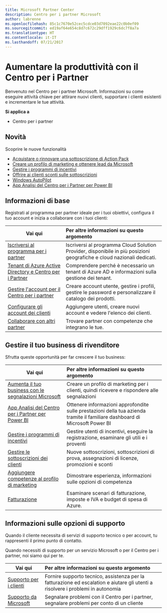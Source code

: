 ```yaml
---
title: Microsoft Partner Center
description: Centro per i partner Microsoft
author: labrenne
ms.openlocfilehash: 85c1c7670e52cec5cdce03d7092eae22c0b0ef09
ms.sourcegitcommit: ed19af64e654c8d7c672c29dff1929c6dc7f8a7a
ms.translationtype: HT
ms.contentlocale: it-IT
ms.lasthandoff: 07/21/2017
---
```

# <a name="increase-your-productivity-with-partner-center"></a>Aumentare la produttività con il Centro per i Partner

Benvenuto nel Centro per i partner Microsoft. Informazioni su come eseguire attività chiave per attirare nuovi clienti, supportare i clienti esistenti e incrementare le tue attività.

**Si applica a**

-  Centro per i partner 


## <a name="whats-new"></a>Novità

 Scoprire le nuove funzionalità 

- [Acquistare o rinnovare una sottoscrizione di Action Pack](mpn-get-action-pack.md)
- [Creare un profilo di marketing e ottenere lead da Microsoft](referrals.md)
- [Gestire i programmi di incentivi](manage-your-incentives-in-partner-center.md)
- [Offrire ai clienti sconti sulle sottoscrizioni](promotions.md)
- [Windows AutoPilot](autopilot.md)
- [App Analisi del Centro per i Partner per Power BI](power-bi-app-for-direct-partners.md)

## <a name="get-started"></a>Informazioni di base

Registrati al programma per partner ideale per i tuoi obiettivi, configura il tuo account e inizia a collaborare con i tuoi clienti:

| **Vai qui**  | **Per altre informazioni su questo argomento**  |
|------------|:-------------|
|[Iscriversi al programma per i partner](enrolling-in-the-csp-program.md)|Iscriversi al programma Cloud Solution Provider, disponibile in più posizioni geografiche e cloud nazionali dedicati.|
|[Tenant di Azure Active Directory e Centro per i Partner](azure-active-directory-tenants-and-partner-center.md)|Comprendere perché è necessario un tenant di Azure AD e informazioni sulla gestione dei tenant.|
|[Gestire l'account per il Centro per i partner](partner-center-account-setup.md)|Creare account utente, gestire i profili, gestire le password e personalizzare il catalogo dei prodotti.|
|[Configurare gli account dei clienti](customer-accounts.md)|Aggiungere utenti, creare nuovi account e vedere l'elenco dei clienti.|
|[Collaborare con altri partner](work-with-other-partners.md)|Trovare partner con competenze che integrano le tue.|

## <a name="manage-your-reseller-business"></a>Gestire il tuo business di rivenditore

Sfrutta queste opportunità per far crescere il tuo business:

| **Vai qui**  |**Per altre informazioni su questo argomento**   |
|------------|:-------------|
|[Aumenta il tuo business con le segnalazioni Microsoft](referrals.md)|Creare un profilo di marketing per i clienti, quindi ricevere e rispondere alle segnalazioni|
|[App Analisi del Centro per i Partner per Power BI](power-bi-app-for-direct-partners.md)| Ottenere informazioni approfondite sulle prestazioni della tua azienda tramite il familiare dashboard di Microsoft Power BI|
|[Gestire i programmi di incentivi](manage-your-incentives-in-partner-center.md)|Gestire utenti di incentivi, eseguire la registrazione, esaminare gli utili e i proventi|
|[Gestire le sottoscrizioni dei clienti](customer-subscriptions.md)|Nuove sottoscrizioni, sottoscrizioni di prova, assegnazioni di licenze, promozioni e sconti|
|[Aggiungere competenze al profilo di marketing](learn-about-competencies.md)|Dimostrare esperienza, informazioni sulle opzioni di competenza|
|[Fatturazione](billing.md)|Esaminare scenari di fatturazione, imposte e IVA e budget di spesa di Azure.|

## <a name="understand-your-support-options"></a>Informazioni sulle opzioni di supporto

Quando il cliente necessita di servizi di supporto tecnico o per account, tu rappresenti il primo punto di contatto.

Quando necessiti di supporto per un servizio Microsoft o per il Centro per i partner, noi siamo qui per te. 

| **Vai qui**  | **Per altre informazioni su questo argomento**  |
|------------|:-------------|
|[Supporto per i clienti](customer-support.md)|Fornire supporto tecnico, assistenza per la fatturazione ed escalation e aiutare gli utenti a risolvere i problemi in autonomia|
|[Supporto da Microsoft](support-from-microsoft--.md)|Segnalare problemi con il Centro per i partner, segnalare problemi per conto di un cliente|